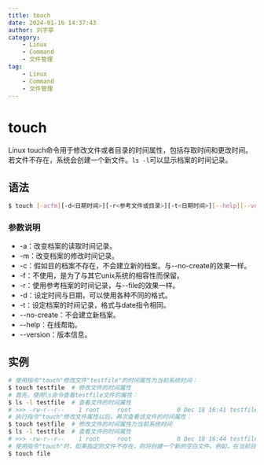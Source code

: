 ```yaml
---
title: touch
date: 2024-01-16 14:37:43
author: 刘宇亭
category:
    - Linux
    - Command
    - 文件管理
tag:
    - Linux
    - Command
    - 文件管理
---
```

# touch

Linux touch命令用于修改文件或者目录的时间属性，包括存取时间和更改时间。若文件不存在，系统会创建一个新文件。`ls -l`可以显示档案的时间记录。

## 语法

```bash
$ touch [-acfm][-d<日期时间>][-r<参考文件或目录>][-t<日期时间>][--help][--version][文件或目录。。。]
```

### 参数说明

- -a：改变档案的读取时间记录。
- -m：改变档案的修改时间记录。
- -c：假如目的档案不存在，不会建立新的档案。与--no-create的效果一样。
- -f：不使用，是为了与其它unix系统的相容性而保留。
- -r：使用参考档案的时间记录，与--file的效果一样。
- -d：设定时间与日期，可以使用各种不同的格式。
- -t：设定档案的时间记录，格式与date指令相同。
- --no-create：不会建立新档案。
- --help：在线帮助。
- --version：版本信息。

## 实例

```bash
# 使用指令"touch"修改文件"testfile"的时间属性为当前系统时间：
$ touch testfile  # 修改文件的时间属性
# 首先，使用ls命令查看testfile文件的属性：
$ ls -l testfile  # 查看文件的时间属性
# >>> -rw-r--r--    1 root     root             0 Dec 18 16:41 testfile
# 执行指令"touch"修改文件属性以后，再次查看该文件的时间属性：
$ touch testfile  # 修改文件的时间属性为当前系统时间
$ ls -l testfile  # 查看文件的时间属性
# >>> -rw-r--r--    1 root     root             0 Dec 18 16:44 testfile
# 使用指令"touch"时，如果指定的文件不存在，则将创建一个新的空白文件。例如，在当前目录下，使用该指令创建一个空白文件"file"：
$ touch file
```
